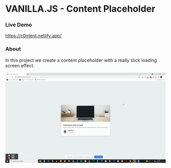 # VANILLA.JS - Content Placeholder

### Live Demo

https://c0ntent.netlify.app/

### About

In this project we create a content placeholder with a really slick loading screen effect.

![EXAMPLE-GIF](./example.gif)
